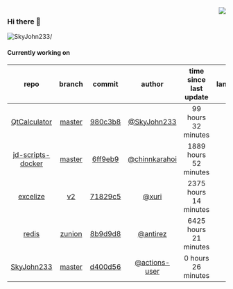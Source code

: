<img align="right" src="https://github-readme-stats.vercel.app/api?username=SkyJohn233&show_icons=true&hide_title=true&theme=dark" />

### Hi there 👋



<p align="left"> <img src=https://komarev.com/ghpvc/?username=SkyJohn233 alt=SkyJohn233/> </p>


<!--
**yzs981130/yzs981130** is a ✨ _special_ ✨ repository because its `README.md` (this file) appears on your GitHub profile.

Here are some ideas to get you started:

- 🔭 I’m currently working on ...
- 🌱 I’m currently learning ...
- 👯 I’m looking to collaborate on ...
- 🤔 I’m looking for help with ...
- 💬 Ask me about ...
- 📫 How to reach me: ...
- 😄 Pronouns: ...
- ⚡ Fun fact: ...
-->

#### Currently working on


| repo | branch | commit | author | time since last update | language |
|:---:|:---:|:---:|:---:|:---:|:---:|
| [QtCalculator](https://github.com/SkyJohn233/QtCalculator) | [master](https://github.com/SkyJohn233/QtCalculator/tree/master) |[980c3b8](https://github.com/SkyJohn233/QtCalculator/commit/980c3b87a2dfc214772a9beaef4d2895d5d59bd7) | [@SkyJohn233](https://github.com/SkyJohn233) |99 hours 32 minutes | ![](https://img.shields.io/badge/language-Makefile-default.svg?style=flat-square)|
| [jd-scripts-docker](https://github.com/SkyJohn233/jd-scripts-docker) | [master](https://github.com/SkyJohn233/jd-scripts-docker/tree/master) |[6ff9eb9](https://github.com/SkyJohn233/jd-scripts-docker/commit/6ff9eb9dfc643bc08223c8c3f258da3fe63d9c2c) | [@chinnkarahoi](https://github.com/chinnkarahoi) |1889 hours 52 minutes | ![](https://img.shields.io/badge/language-Shell-default.svg?style=flat-square)|
| [excelize](https://github.com/SkyJohn233/excelize) | [v2](https://github.com/SkyJohn233/excelize/tree/v2) |[71829c5](https://github.com/SkyJohn233/excelize/commit/71829c520235b733870563f30dceef9ef4dbbb98) | [@xuri](https://github.com/xuri) |2375 hours 14 minutes | ![](https://img.shields.io/badge/language-Go-default.svg?style=flat-square)|
| [redis](https://github.com/SkyJohn233/redis) | [zunion](https://github.com/SkyJohn233/redis/tree/zunion) |[8b9d9d8](https://github.com/SkyJohn233/redis/commit/8b9d9d846475a7daab2576f6af42afa9eb188da2) | [@antirez](https://github.com/antirez) |6425 hours 21 minutes | ![](https://img.shields.io/badge/language-C-default.svg?style=flat-square)|
| [SkyJohn233](https://github.com/SkyJohn233/SkyJohn233) | [master](https://github.com/SkyJohn233/SkyJohn233/tree/master) |[d400d56](https://github.com/SkyJohn233/SkyJohn233/commit/d400d56616b4e03986f9ddcb3e11b33469665ca0) | [@actions-user](https://github.com/actions-user) |0 hours 26 minutes | ![](https://img.shields.io/badge/language-Go-default.svg?style=flat-square)|
